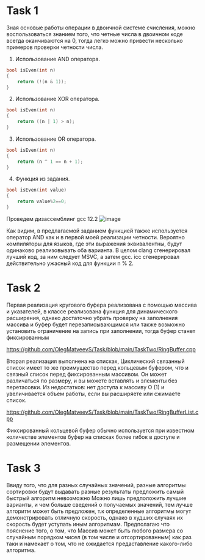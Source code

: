 # Task 1
Зная основые работы операции в двоичной системе счисления, можно воспользоваться знанием того, что четные числа в двоичном коде всегда оканчиваются на 0, тогда
легко можно привести несколько примеров проверки четности числа. 
1. Использование AND оператора.
```C++
bool isEven(int n)
{
    return (!(n & 1));
}
```
2. Использование XOR оператора. 
```C++
bool isEven(int n)
{
    return ((n | 1) > n);
}
```
3. Использование OR оператора.
```C++
bool isEven(int n)
{
    return (n ^ 1 == n + 1);
}
```
4. Функция из задания.
```C++ 
bool isEven(int value)
{
    return value%2==0;
}
```
Проведем дизассемблинг gcc 12.2
![image](https://user-images.githubusercontent.com/55399599/194369449-4229ed4e-1c69-499e-9c49-8865085711de.png)

Как видим, в предлагаемой заданием функцией также используется оператор AND как и в первой моей реализации четности.
Вероятно компиляторы для языков, где эти выражения эквивалентны, будут одинаково реализовывать оба варианта.
В целом clang сгенерировал лучший код, за ним следует MSVC, а затем gcc. icc сгенерировал действительно ужасный код для функции n % 2. 

# Task 2
Первая реализация кругового буфера реализована с помощью массива и указателей, в классе реализована функция для динамического расширения, однако достаточно убрать
проверку на заполнения массива и буфер будет перезаписывающимся или также возможно установить ограничение на запись при заполнении, тогда буфер станет фиксированным

https://github.com/OlegMatveevS/Task/blob/main/TaskTwo/RingBuffer.cpp

Вторая реализация выполнена на списках, 
Циклический связанный список имеет то же преимущество перед кольцевым буфером, что и связный список перед фиксированным массивом. 
Он может различаться по размеру, и вы можете вставлять и элементы без перетасовки.
Из недостатков: нет доступа к массиву O (1) и увеличивается объем работы, если вы расширяете или сжимаете список.

https://github.com/OlegMatveevS/Task/blob/main/TaskTwo/RingBufferList.cpp

Фиксированный кольцевой буфер обычно используется при известном количестве элементов
буфер на списках более гибок в доступе и размещении элементов.

# Task 3
Ввиду того, что для разных случайных значений, разные алгоритмы сортировки будут выдавать разные результаты предложить самый быстрый алгоритм невозможно
Можно лишь предположить лучшие варианты, и чем больше сведений о получаемых значений, тем лучше алгоритм может быть предложен, т.к определенные алгоритмы
могут демонстрировать отличную скорость, однако в худших случаях их скорость будет уступать иным алгоритмам. Предполагаю что пояснение того, о том, что 
Массив может быть любого размера со случайным порядком чисел (в том числе и отсортированным) как раз таки и намекает о том, что не ожидается предаставление 
какого-либо алгоритма.
